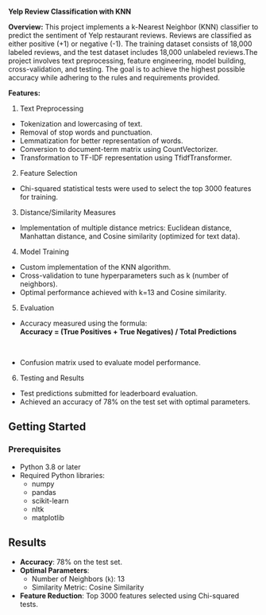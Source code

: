 **Yelp Review Classification with KNN**

**Overview:**
 This project implements a k-Nearest Neighbor (KNN) classifier to predict the sentiment of Yelp restaurant reviews. Reviews are classified as either positive (+1) or negative (-1). The training dataset consists of 18,000 labeled reviews, and the test dataset includes 18,000 unlabeled reviews.The project involves text preprocessing, feature engineering, model building, cross-validation, and testing. The goal is to achieve the highest possible accuracy while adhering to the rules and requirements provided.

**Features:**

1) Text Preprocessing

* Tokenization and lowercasing of text.  
* Removal of stop words and punctuation.  
* Lemmatization for better representation of words.  
* Conversion to document-term matrix using CountVectorizer.  
* Transformation to TF-IDF representation using TfidfTransformer.


2) Feature Selection

* Chi-squared statistical tests were used to select the top 3000 features for training.


3) Distance/Similarity Measures

* Implementation of multiple distance metrics: Euclidean distance, Manhattan distance, and Cosine similarity (optimized for text data).


4) Model Training

* Custom implementation of the KNN algorithm.  
* Cross-validation to tune hyperparameters such as k (number of neighbors).  
* Optimal performance achieved with k=13 and Cosine similarity.


5) Evaluation

* Accuracy measured using the formula:  
              **Accuracy \= (True Positives \+ True Negatives) / Total Predictions**

​

* Confusion matrix used to evaluate model performance.


6) Testing and Results

* Test predictions submitted for leaderboard evaluation.  
* Achieved an accuracy of 78% on the test set with optimal parameters.

## **Getting Started**

### **Prerequisites**

* Python 3.8 or later  
* Required Python libraries:  
  * numpy  
  * pandas  
  * scikit-learn  
  * nltk  
  * matplotlib  
    

## **Results**

* **Accuracy**: 78% on the test set.  
* **Optimal Parameters**:  
  * Number of Neighbors (`k`): 13  
  * Similarity Metric: Cosine Similarity  
* **Feature Reduction**: Top 3000 features selected using Chi-squared tests.

